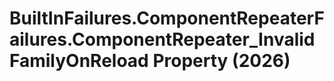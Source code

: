 # BuiltInFailures.ComponentRepeaterFailures.ComponentRepeater_InvalidFamilyOnReload Property (2026)

﻿